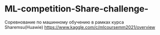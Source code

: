# ML-competition-Share-challenge-
Соревнование по машинному обучению в рамках курса Sharemsu(Huawie)
https://www.kaggle.com/c/mlcoursemm2021/overview
